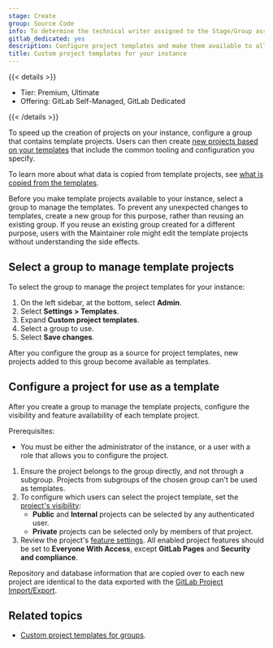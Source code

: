 ```yaml
---
stage: Create
group: Source Code
info: To determine the technical writer assigned to the Stage/Group associated with this page, see https://handbook.gitlab.com/handbook/product/ux/technical-writing/#assignments
gitlab_dedicated: yes
description: Configure project templates and make them available to all projects on your GitLab instance.
title: Custom project templates for your instance
---
```


{{< details >}}

- Tier: Premium, Ultimate
- Offering: GitLab Self-Managed, GitLab Dedicated

{{< /details >}}

To speed up the creation of projects on your instance, configure a group that contains template
projects. Users can then create
[new projects based on your templates](../user/project/_index.md#create-a-project-from-a-custom-template) that include the common tooling and configuration you specify.

To learn more about what data is copied from template projects, see
[what is copied from the templates](../user/group/custom_project_templates.md#what-is-copied-from-the-templates).

Before you make template projects available to your instance, select a group
to manage the templates. To prevent any unexpected changes to templates, create a new
group for this purpose, rather than reusing an existing group. If you reuse an
existing group created for a different purpose, users with the Maintainer role
might edit the template projects without understanding the side effects.

## Select a group to manage template projects

To select the group to manage the project templates for your instance:

1. On the left sidebar, at the bottom, select **Admin**.
1. Select **Settings > Templates**.
1. Expand **Custom project templates**.
1. Select a group to use.
1. Select **Save changes**.

After you configure the group as a source for project templates, new projects added to this group
become available as templates.

## Configure a project for use as a template

After you create a group to manage the template projects, configure the
visibility and feature availability of each template project.

Prerequisites:

- You must be either the administrator of the instance, or a user with a role
  that allows you to configure the project.

1. Ensure the project belongs to the group directly, and not through a subgroup.
   Projects from subgroups of the chosen group can't be used as templates.
1. To configure which users can select the project template, set the
   [project's visibility](../user/public_access.md#change-project-visibility):
   - **Public** and **Internal** projects can be selected by any authenticated user.
   - **Private** projects can be selected only by members of that project.
1. Review the project's
   [feature settings](../user/project/settings/_index.md#configure-project-features-and-permissions).
   All enabled project features should be set to **Everyone With Access**, except
   **GitLab Pages** and **Security and compliance**.

Repository and database information that are copied over to each new project are
identical to the data exported with the [GitLab Project Import/Export](../user/project/settings/import_export.md).

## Related topics

- [Custom project templates for groups](../user/group/custom_project_templates.md).

